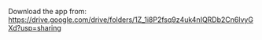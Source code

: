 Download the app from: https://drive.google.com/drive/folders/1Z_1i8P2fsq9z4uk4nIQRDb2Cn6lvyGXd?usp=sharing